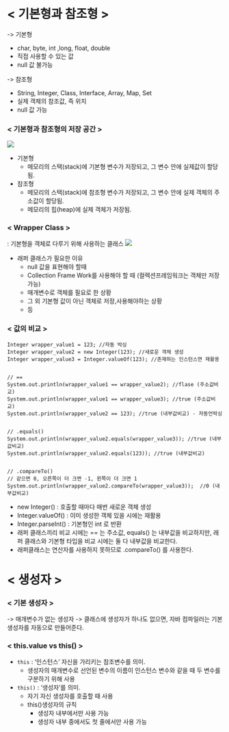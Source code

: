 # < 기본형과 참조형 >
-> 기본형
* char, byte, int ,long, float, double
* 직접 사용할 수 있는 값
* null 값 불가능

-> 참조형
* String, Integer, Class, Interface, Array, Map, Set
* 실제 객체의 참조값, 즉 위치
* null 값 가능

### < 기본형과 참조형의 저장 공간 >
![](https://velog.velcdn.com/images/austinan/post/d1676c90-6d62-4ca7-bf9b-e05d32e5f4f7/image.png)

- 기본형
    - 메모리의 스택(stack)에 기본형 변수가 저장되고, 그 변수 안에 실제값이 할당됨.
- 참조형
    - 메모리의 스택(stack)에 참조형 변수가 저장되고, 그 변수 안에 실제 객체의 주소값이 할당됨.
    - 메모리의 힙(heap)에 실제 객체가 저장됨.

### < Wrapper Class >
: 기본형을 객체로 다루기 위해 사용하는 클래스
![](https://velog.velcdn.com/images/austinan/post/5838eb44-797f-4f08-9900-3451076e8604/image.png)

- 래퍼 클래스가 필요한 이유
    - null 값을 표현해야 할때
    - Collection Frame Work를 사용해야 할 때 (컬렉션프레임워크는 객체만 저장 가능)
    - 매개변수로 객체를 필요로 한 상황
    - 그 외 기본형 값이 아닌 객체로 저장,사용해야하는 상황
    - 등

### < 값의 비교 >

```
Integer wrapper_value1 = 123; //자동 박싱
Integer wrapper_value2 = new Integer(123); //새로운 객체 생성
Integer wrapper_value3 = Integer.valueOf(123); //존재하는 인스턴스면 재활용


// ==
System.out.println(wrapper_value1 == wrapper_value2); //flase (주소값비교)
System.out.println(wrapper_value1 == wrapper_value3); //true (주소값비교)
System.out.println(wrapper_value2 == 123); //true (내부값비교) - 자동언박싱


// .equals()
System.out.println(wrapper_value2.equals(wrapper_value3)); //true (내부값비교)
System.out.println(wrapper_value2.equals(123)); //true (내부값비교)


// .compareTo()
// 같으면 0, 오른쪽이 더 크면 -1, 왼쪽이 더 크면 1
System.out.println(wrapper_value2.compareTo(wrapper_value3));  //0 (내부값비교)
```

* new Integer() : 호출할 때마다 매번 새로운 객체 생성
* Integer.valueOf() : 이미 생성한 객체 있을 시에는 재활용
* Integer.parseInt() : 기본형인 int 로 반환
* 래퍼 클래스끼리 비교 시에는 == 는 주소값, equals() 는 내부값을 비교하지만, 래퍼 클래스와 기본형 타입을 비교 시에는 둘 다 내부값을 비교한다.
* 래퍼클래스는 연산자를 사용하지 못하므로 .compareTo() 를 사용한다.

# < 생성자 >

### < 기본 생성자 >
-> 매개변수가 없는 생성자
-> 클래스에 생성자가 하나도 없으면, 자바 컴파일러는 기본 생성자를 자동으로 만들어준다.

### < this.value vs this() >
- `this` : ‘인스턴스’ 자신을 가리키는 참조변수를 의미.
    - 생성자의 매개변수로 선언된 변수의 이름이 인스턴스 변수와 같을 때 두 변수를 구분하기 위해 사용
- `this()` : ‘생성자’를 의미.
    - 자기 자신 생성자를 호출할 때 사용
    - this()생성자의 규칙
        - 생성자 내부에서만 사용 가능
        - 생성자 내부 중에서도 첫 줄에서만 사용 가능
